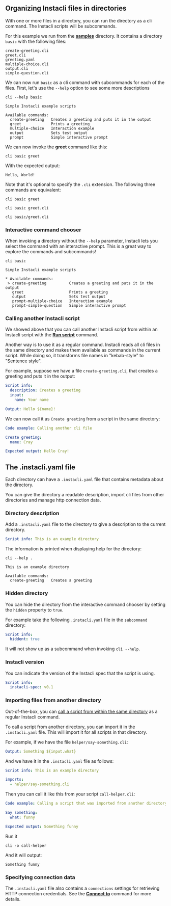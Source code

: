 ## Organizing Instacli files in directories

With one or more files in a directory, you can run the directory as a cli command. The Instacli scripts will be
subcommands.

For this example we run from the **[samples](/samples)** directory. It contains a directory `basic` with the following
files:

```
create-greeting.cli
greet.cli
greeting.yaml
multiple-choice.cli
output.cli
simple-question.cli
```

We can now run `basic` as a cli command with subcommands for each of the files. First, let's use the `--help` option to
see some more descriptions

```shell cli cd=samples
cli --help basic
```

```output
Simple Instacli example scripts

Available commands:
  create-greeting   Creates a greeting and puts it in the output
  greet             Prints a greeting
  multiple-choice   Interaction example
  output            Sets test output
  prompt            Simple interactive prompt
```

We can now invoke the **greet** command like this:

```shell cli cd=samples
cli basic greet
```

With the expected output:

```output
Hello, World!
```

Note that it's optional to specify the `.cli` extension. The following three commands are equivalent:

```shell cli cd=samples
cli basic greet
```

```shell cli cd=samples
cli basic greet.cli
```

```shell cli cd=samples
cli basic/greet.cli
```

### Interactive command chooser

When invoking a directory without the `--help` parameter, Instacli lets you select the command with an interactive
prompt. This is a great way to explore the commands and subcommands!

<!-- Insert gif here -->

```shell ignore
cli basic       
```

```
Simple Instacli example scripts

* Available commands: 
 > create-greeting          Creates a greeting and puts it in the output
   greet                    Prints a greeting
   output                   Sets test output
   prompt-multiple-choice   Interaction example
   prompt-simple-question   Simple interactive prompt
```

### Calling another Instacli script

We showed above that you can call another Instacli script from within an Instacli script with the
**[Run script](../commands/instacli/files/Run%20script.spec.md)** command.

Another way is to use it as a regular command. Instacli reads all cli files in the same directory and makes them
available as commands in the current script. While doing so, it transforms file names in "kebab-style" to "Sentence
style".

For example, suppose we have a file `create-greeting.cli`, that creates a greeting and puts it in the output:

```yaml file=create-greeting.cli
Script info:
  description: Creates a greeting
  input:
    name: Your name

Output: Hello ${name}!
```

We can now call it as `Create greeting` from a script in the same directory:

```yaml instacli
Code example: Calling another cli file

Create greeting:
  name: Cray

Expected output: Hello Cray!
```

## The .instacli.yaml file

Each directory can have a `.instacli.yaml` file that contains metadata about the directory.

You can give the directory a readable description, import cli files from other directories and manage http connection
data.

### Directory description

Add a `.instacli.yaml` file to the directory to give a description to the current directory.

```yaml file=.instacli.yaml
Script info: This is an example directory
```

The information is printed when displaying help for the directory:

```shell cli
cli --help .
```

```output
This is an example directory

Available commands:
  create-greeting   Creates a greeting
```

### Hidden directory

You can hide the directory from the interactive command chooser by setting the `hidden` property to `true`.

For example take the following `.instacli.yaml` file in the `subcommand` directory:

```yaml file=subcommand/.instacli.yaml
Script info:
  hiddent: true
```

It will not show up as a subcommand when invoking `cli --help`.

### Instacli version

You can indicate the version of the Instacli spec that the script is using.

```yaml instacli
Script info:
  instacli-spec: v0.1
```

### Importing files from another directory

Out-of-the-box, you
can [call a script from within the same directory](Organizing%20Instacli%20files%20in%20directories.spec.md#calling-another-instacli-script)
as a regular Instacli command.

To call a script from another directory, you can import it in the `.instacli.yaml` file. This will import it for all
scripts in that directory.

For example, if we have the file `helper/say-something.cli`:

```yaml file=helper/say-something.cli
Output: Something ${input.what}
```

And we have it in the `.instacli.yaml` file as follows:

```yaml file=.instacli.yaml
Script info: This is an example directory

imports:
  - helper/say-something.cli
```

Then you can call it like this from your script `call-helper.cli`:

```yaml file=call-helper.cli
Code example: Calling a script that was imported from another directory

Say something:
  what: funny

Expected output: Something funny
```

Run it

```shell cli
cli -o call-helper
```

And it will output:

```output
Something funny
```

### Specifying connection data

The `.instacli.yaml` file also contains a `connections` settings for retrieving HTTP connection credentials. See the
**[Connect to](../commands/instacli/connections/Connect%20to.spec.md)** command for more details.


